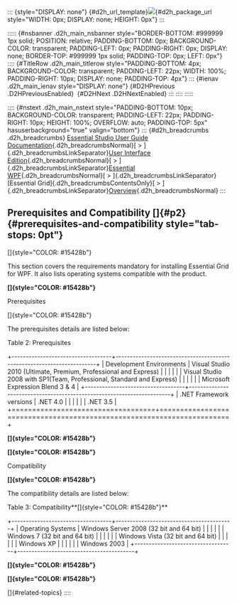 ::: {style="DISPLAY: none"}
[](ms-xhelp:///?Id=d2h_url_template){#d2h_url_template}![](!package_url!){#d2h_package_url style="WIDTH: 0px; DISPLAY: none; HEIGHT: 0px"}
:::

::::: {#nsbanner .d2h_main_nsbanner style="BORDER-BOTTOM: #999999 1px solid; POSITION: relative; PADDING-BOTTOM: 0px; BACKGROUND-COLOR: transparent; PADDING-LEFT: 0px; PADDING-RIGHT: 0px; DISPLAY: none; BORDER-TOP: #999999 1px solid; PADDING-TOP: 0px; LEFT: 0px"}
:::: {#TitleRow .d2h_main_titlerow style="PADDING-BOTTOM: 4px; BACKGROUND-COLOR: transparent; PADDING-LEFT: 22px; WIDTH: 100%; PADDING-RIGHT: 10px; DISPLAY: none; PADDING-TOP: 4px"}
::: {#ienav .d2h_main_ienav style="DISPLAY: none"}
[](ms-xhelp:///?Id=6049553f-f53a-48fc-9099-d99a8ee736e2){#D2HPrevious .D2HPreviousEnabled}  [](ms-xhelp:///?Id=14adbded-1dbd-4d2a-9ddb-7ba947ba2684){#D2HNext .D2HNextEnabled}
:::
::::
:::::

:::: {#nstext .d2h_main_nstext style="PADDING-BOTTOM: 10px; BACKGROUND-COLOR: transparent; PADDING-LEFT: 22px; PADDING-RIGHT: 10px; HEIGHT: 100%; OVERFLOW: auto; PADDING-TOP: 5px" hasuserbackground="true" valign="bottom"}
::: {#d2h_breadcrumbs .d2h_breadcrumbs}
[Essential Studio User Guide Documentation](ms-xhelp:///?Id=12457748-09e3-4d74-a240-8e049cedf030){.d2h_breadcrumbsNormal}[ \> ]{.d2h_breadcrumbsLinkSeparator}[User Interface Edition](ms-xhelp:///?Id=c29296b7-531c-413b-a0ec-488ca1f7f669){.d2h_breadcrumbsNormal}[ \> ]{.d2h_breadcrumbsLinkSeparator}[Essential WPF](ms-xhelp:///?Id=7f4f82c5-151c-4262-94d0-75c4626c77bc){.d2h_breadcrumbsNormal}[ \> ]{.d2h_breadcrumbsLinkSeparator}[Essential Grid]{.d2h_breadcrumbsContentsOnly}[ \> ]{.d2h_breadcrumbsLinkSeparator}[Overview](ms-xhelp:///?Id=53546a39-c596-40cd-9cce-ab3a9db0efd0){.d2h_breadcrumbsNormal}
:::

## Prerequisites and Compatibility []{#p2} {#prerequisites-and-compatibility style="tab-stops: 0pt"}

[]{style="COLOR: #15428b"} 

This section covers the requirements mandatory for installing Essential Grid for WPF. It also lists operating systems compatible with the product.

**[]{style="COLOR: #15428b"}** 

Prerequisites

[]{style="COLOR: #15428b"} 

The prerequisites details are listed below:

Table 2: Prerequisites

+-----------------------------------+-----------------------------------------------------------------------+
| Development Environments          | Visual Studio 2010 (Ultimate, Premium, Professional and Express)      |
|                                   |                                                                       |
|                                   | Visual Studio 2008 with SP1(Team, Professional, Standard and Express) |
|                                   |                                                                       |
|                                   | Microsoft Expression Blend 3 & 4                                      |
+-----------------------------------+-----------------------------------------------------------------------+
| .NET Framework versions           | .NET 4.0                                                              |
|                                   |                                                                       |
|                                   | .NET 3.5                                                              |
+===================================+=======================================================================+

**[]{style="COLOR: #15428b"}** 

**[]{style="COLOR: #15428b"}** 

Compatibility

**[]{style="COLOR: #15428b"}** 

The compatibility details are listed below:

Table 3: Compatibility**[]{style="COLOR: #15428b"}**

+-----------------------------------+-----------------------------------------+
| Operating Systems                 | Windows Server 2008 (32 bit and 64 bit) |
|                                   |                                         |
|                                   | Windows 7 (32 bit and 64 bit)           |
|                                   |                                         |
|                                   | Windows Vista (32 bit and 64 bit)       |
|                                   |                                         |
|                                   | Windows XP                              |
|                                   |                                         |
|                                   | Windows 2003                            |
+-----------------------------------+-----------------------------------------+

**[]{style="COLOR: #15428b"}** 

**[]{style="COLOR: #15428b"}** 

[]{#related-topics}
::::
